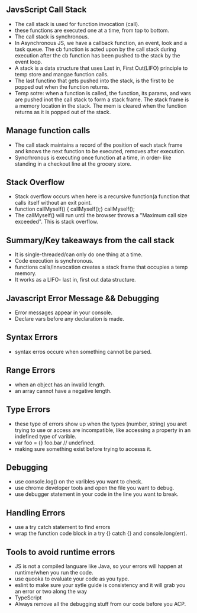 ## JavsScript Call Stack

- The call stack is used for function invocation (call).
- these functions are executed one at a time, from top to bottom.
- The call stack is synchronous.
- In Asynchronous JS, we have a callback function, an event, look and a task queue. The cb function is acted upon by the call stack during execution after the cb function has been pushed to the stack by the event loop.
- A stack is a data structure that uses Last in, First Out(LIFO) principle to temp store and mangae function calls.
- The last functino that gets pushed into the stack, is the first to be popped out when the function returns.
- Temp sotre: when a function is called, the function, its params, and vars are pushed inot the call stack to form a stack frame. The stack frame is a memory location in the stack. The mem is cleared when the function returns as it is popped out of the stack.

## Manage function calls

- The call stack maintains a record of the position of each stack frame and knows the next function to be executed, removes after execution.
- Syncrhronous is executing once function at a time, in order- like standing in a checkout line at the grocery store.

## Stack Overflow
- Stack overflow occurs when here is a recursive function(a function that calls itself without an exit point.
- function callMyself() { callMyself();} callMyself();
- The callMyself() will run until the browser throws a "Maximum call size exceeded". This is stack overflow.

## Summary/Key takeaways from the call stack
- It is single-threaded/can only do one thing at a time.
- Code execution is synchronous.
- functions calls/innvocation creates a stack frame that occupies a temp memory.
- It works as a LIFO- last in, first out data structure.

## Javascript Error Message && Debugging
- Error messages appear in your console.
- Declare vars before any declaration is made.

## Syntax Errors
- syntax erros occure when something cannot be parsed.

## Range Errors
- when an object has an invalid length.
- an array cannot have a negative length.

## Type Errors
- these type of errors show up when the types (number, string) you aret trying to use or access are incompatible, like accessing a property in an indefined type of varible.
- var foo = {} foo.bar // undefined.
- making sure something exist before trying to accesss it.

## Debugging
- use console.log() on the varibles you want to check.
- use chrome developer tools and open the file you want to debug.
- use debugger statement in your code in the line you want to break.

## Handling Errors
- use a try catch statement to find errors
- wrap the function code block in a try {} catch {} and console.long(err).

## Tools to avoid runtime errors
- JS is not a compiled languare like Java, so your errors will happen at runtime/when you run the code.
- use quooka to evaluate your code as you type.
- eslint to make sure your sytle guide is consistency and it will grab you an error or two along the way
- TypeScript
- Always remove all the debugging stuff from our code before you ACP.
